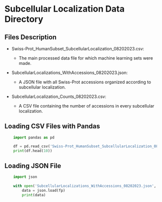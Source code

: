 # Subcellular Localization Data Directory

## Files Description

- Swiss-Prot_HumanSubset_SubcellularLocalization_08202023.csv:
  - The main processed data file for which machine learning sets were made.

- SubcellularLocalizations_WithAccessions_08202023.json:
  - A JSON file with all Swiss-Prot accessions organized according to subcellular localization.

- SubcellularLocalization_Counts_08202023.csv:
  - A CSV file containing the number of accessions in every subcellular localization.

## Loading CSV Files with Pandas


```python  
    import pandas as pd  

    df = pd.read_csv('Swiss-Prot_HumanSubset_SubcellularLocalization_08202023.csv')  
    print(df.head(10))    
```

## Loading JSON File

```python
    import json  
    
    with open('SubcellularLocalizations_WithAccessions_08202023.json', 'r') as fp:  
        data = json.load(fp)  
        print(data)  
```
